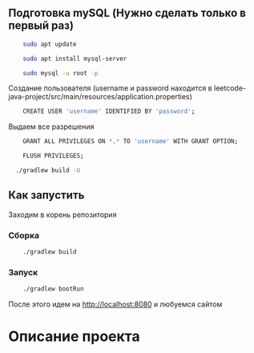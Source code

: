 ## Подготовка mySQL (Нужно сделать только в первый раз)

```bash
    sudo apt update
```
```bash
    sudo apt install mysql-server
```
```bash
    sudo mysql -u root -p
```
Создание пользователя (username и password находится в leetcode-java-project/src/main/resources/application.properties)
```bash
    CREATE USER 'username' IDENTIFIED BY 'password';
```
Выдаем все разрешения
```bash
    GRANT ALL PRIVILEGES ON *.* TO 'username' WITH GRANT OPTION;
```
```bash
    FLUSH PRIVILEGES;
```
```bash
  ./gradlew build -U
```

## Как запустить
Заходим в корень репозитория

### Сборка

```bash
    ./gradlew build
```

### Запуск

```bash
    ./gradlew bootRun
```

После этого идем на [http://localhost:8080]() и любуемся сайтом

# Описание проекта

